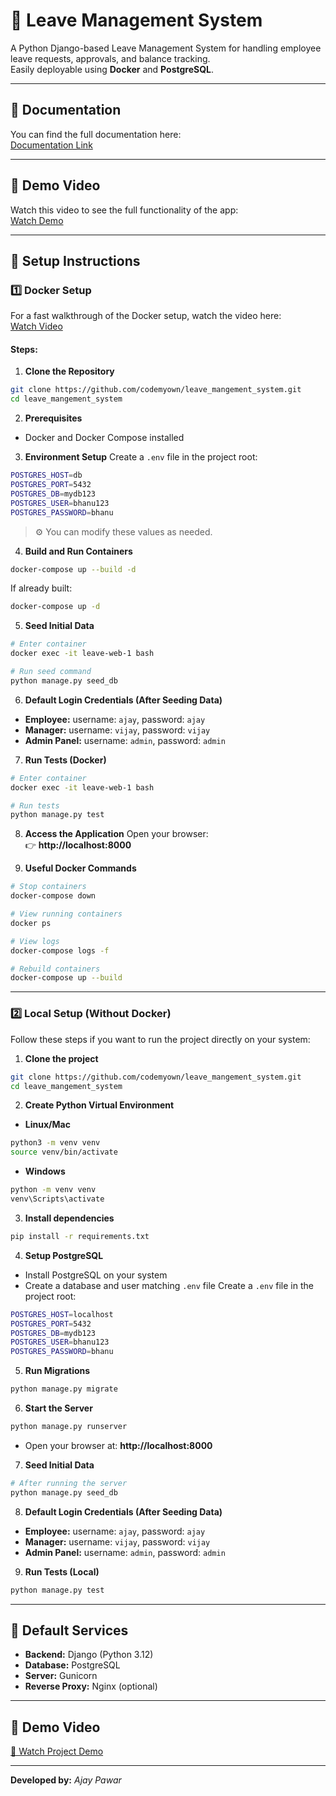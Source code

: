 # 🧾 Leave Management System

A Python Django-based Leave Management System for handling employee leave requests, approvals, and balance tracking.  
Easily deployable using **Docker** and **PostgreSQL**.

---

## 📄 Documentation
You can find the full documentation here:  
[Documentation Link](https://docs.google.com/document/d/1dbK6j4la8X8xJqllgmXhdoOXUBzzhwM5/edit?usp=sharing&ouid=118273656391334814297&rtpof=true&sd=true)

---

## 🎥 Demo Video
Watch this video to see the full functionality of the app:  
[Watch Demo](https://drive.google.com/file/d/1X4J3DLt6hN_vs2CtUVjb1_vPZNf_z-q7/view?usp=sharing)

---

## 🚀 Setup Instructions

### 1️⃣ Docker Setup

For a fast walkthrough of the Docker setup, watch the video here:  
[Watch Video](https://drive.google.com/file/d/10zGOMXtCFnwT6nztZEtD9AWD_-nAfazx/view?usp=sharing)

#### Steps:

1. **Clone the Repository**
```bash
git clone https://github.com/codemyown/leave_mangement_system.git
cd leave_mangement_system
```

2. **Prerequisites**
- Docker and Docker Compose installed

3. **Environment Setup**
Create a `.env` file in the project root:
```bash
POSTGRES_HOST=db
POSTGRES_PORT=5432
POSTGRES_DB=mydb123
POSTGRES_USER=bhanu123
POSTGRES_PASSWORD=bhanu
```
> ⚙️ You can modify these values as needed.

4. **Build and Run Containers**
```bash
docker-compose up --build -d
```
If already built:
```bash
docker-compose up -d
```

5. **Seed Initial Data**
```bash
# Enter container
docker exec -it leave-web-1 bash

# Run seed command
python manage.py seed_db
```

6. **Default Login Credentials (After Seeding Data)**
- **Employee:** username: `ajay`, password: `ajay`
- **Manager:** username: `vijay`, password: `vijay`
- **Admin Panel:** username: `admin`, password: `admin`

7. **Run Tests (Docker)**
```bash
# Enter container
docker exec -it leave-web-1 bash

# Run tests
python manage.py test
```

8. **Access the Application**
Open your browser:  
👉 **http://localhost:8000**

9. **Useful Docker Commands**
```bash
# Stop containers
docker-compose down

# View running containers
docker ps

# View logs
docker-compose logs -f

# Rebuild containers
docker-compose up --build
```

---

### 2️⃣ Local Setup (Without Docker)

Follow these steps if you want to run the project directly on your system:

1. **Clone the project**
```bash
git clone https://github.com/codemyown/leave_mangement_system.git
cd leave_mangement_system
```

2. **Create Python Virtual Environment**
- **Linux/Mac**
```bash
python3 -m venv venv
source venv/bin/activate
```
- **Windows**
```bash
python -m venv venv
venv\Scripts\activate
```

3. **Install dependencies**
```bash
pip install -r requirements.txt
```

4. **Setup PostgreSQL**
- Install PostgreSQL on your system
- Create a database and user matching `.env` file
Create a `.env` file in the project root:
```bash
POSTGRES_HOST=localhost
POSTGRES_PORT=5432
POSTGRES_DB=mydb123
POSTGRES_USER=bhanu123
POSTGRES_PASSWORD=bhanu
```

5. **Run Migrations**
```bash
python manage.py migrate
```

6. **Start the Server**
```bash
python manage.py runserver
```
- Open your browser at: **http://localhost:8000**

7. **Seed Initial Data**
```bash
# After running the server
python manage.py seed_db
```

8. **Default Login Credentials (After Seeding Data)**
- **Employee:** username: `ajay`, password: `ajay`
- **Manager:** username: `vijay`, password: `vijay`
- **Admin Panel:** username: `admin`, password: `admin`

9. **Run Tests (Local)**
```bash
python manage.py test
```

---

## 🧩 Default Services
- **Backend:** Django (Python 3.12)  
- **Database:** PostgreSQL  
- **Server:** Gunicorn  
- **Reverse Proxy:** Nginx (optional)

---

## 📸 Demo Video
[🎥 Watch Project Demo](https://drive.google.com/file/d/1CzkiKfz21qvxce7AH8Sz9CJmwk46P65Z/view?usp=sharing)

---

**Developed by:** *Ajay Pawar*
